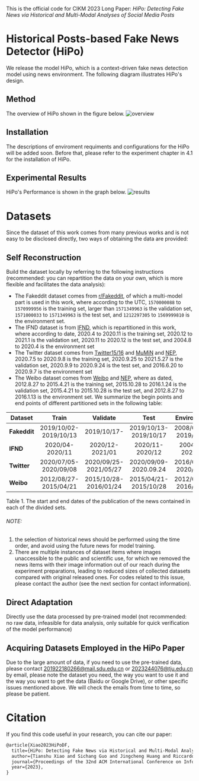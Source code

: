 This is the official code for CIKM 2023 Long Paper:
*HiPo: Detecting Fake News via Historical and Multi-Modal Analyses of Social Media Posts*
# Historical Posts-based Fake News Detector (HiPo)
We release the model HiPo, which is a context-driven fake news detection model using news environment. The following diagram illustrates HiPo's design. 
## Method
The overview of HiPo shown in the figure below. 
![overview](../pic/overview.png "overview")
## Installation
The descriptions of enviroment requiments and configurations for the HiPo will be added soon. Before that, please refer to the experiment chapter in 4.1 for the installation of HiPo.  
## Experimental Results
HiPo's Performance is shown in the graph below. 
![results](../pic/experimental.png "results")
# Datasets
Since the dataset of this work comes from many previous works and is not easy to be disclosed directly, two ways of obtaining the data are provided:
## Self Reconstruction
Build the dataset locally by referring to the following instructions (recommended: you can repartition the data on your own, which is more flexible and facilitates the data analysis):
- The Fakeddit dataset comes from [r/Fakeddit](https://github.com/entitize/Fakeddit "r/Fakeddit"), of which a multi-model part is used in this work, where according to the UTC, <code>1570000088</code> to <code>1570999956</code> is the training set, larger than <code>1571349963</code> is the validation set, <code>1571000033</code> to <code>1571349963</code> is the test set, and <code>1212297305</code> to <code>1569999810</code> is the environment set. 
- The IFND dataset is from [IFND](https://link.springer.com/article/10.1007/s40747-021-00552-1?utm_source=xmol&utm_medium=affiliate&utm_content=meta&utm_campaign=DDCN_1_GL01_metadata "IFND"), which is repartitioned in this work, where according to date, 2020.4 to 2020.11 is the training set, 2020.12 to 2021.1 is the validation set, 2020.11 to 2020.12 is the test set, and 2004.8 to 2020.4 is the environment set
- The Twitter dataset comes from [Twitter15/16](https://www.dropbox.com/s/7ewzdrbelpmrnxu/rumdetect2017.zip?dl=0 "Twitter15/16") and [MuMiN](https://mumin-dataset.github.io/ "MuMiN") and [NEP](https://github.com/ICTMCG/News-Environment-Perception/ "NEP"), 2020.7.5 to 2020.9.8 is the training set, 2020.9.25 to 2021.5.27 is the validation set, 2020.9.9 to 2020.9.24 is the test set, and 2016.6.20 to 2020.9.7 is the environment set
- The Weibo dataset comes from [Weibo](http://alt.qcri.org/~wgao/data/rumdect.zip) and [NEP](https://github.com/ICTMCG/News-Environment-Perception/ "NEP"), where as dated, 2012.8.27 to 2015.4.21 is the training set, 2015.10.28 to 2016.1.24 is the validation set, 2015.4.21 to 2015.10.28 is the test set, and 2012.8.27 to 2016.1.13 is the environment set. 
We summarize the begin points and end points of different partitioned sets in the following table:

| **Dataset**  |       **Train**       |      **Validate**     |        **Test**       |    **Environment**    |
|--------------|:---------------------:|:---------------------:|:---------------------:|:---------------------:|
| **Fakeddit** | 2019/10/02-2019/10/13 | 2019/10/17-           | 2019/10/13-2019/10/17 | 2008/06/01-2019/10/02 |
| **IFND**     | 2020/04-2020/11       | 2020/12-2021/01       | 2020/11-2020/12       | 2004/08-2020/04       |
| **Twitter**  | 2020/07/05-2020/09/08 | 2020/09/25-2021/05/27 | 2020/09/09-2020.09.24 | 2016/06/20-2020/09/07 |
| **Weibo**    | 2012/08/27-2015/04/21 | 2015/10/28-2016/01/24 | 2015/04/21-2015/10/28 | 2012/08/27-2016/01/13 |
Table 1. The start and end dates of the publication of the news contained in each of the divided sets. 
###### NOTE: 
1. the selection of historical news should be performed using the time order, and avoid using the future news for model training. 
2. There are multiple instances of dataset items where images unaccessible to the public and scientific use, for which we removed the news items with their image information out of our reach during the experiment preparations, leading to reduced sizes of collected datasets compared with original released ones. For codes related to this issue, please contact the author (see the next section for contact information). 
## Direct Adaptation
Directly use the data processed by pre-trained model (not recommended: no raw data, infeasible for data analysis, only suitable for quick verification of the model performance)
## Acquiring Datasets Employed in the HiPo Paper
Due to the large amount of data, if you need to use the pre-trained data, please contact 201922180266@mail.sdu.edu.cn or 2023244076@tju.edu.cn by email, please note the dataset you need, the way you want to use it and the way you want to get the data (Baidu or Google Drive), or other specific issues mentioned above. We will check the emails from time to time, so please be patient.
# Citation
If you find this code useful in your research, you can cite our paper:
```markdown
@article{Xiao2023HiPoDF,
  title={HiPo: Detecting Fake News via Historical and Multi-Modal Analyses of Social Media Posts},
  author={Tianshu Xiao and Sichang Guo and Jingcheng Huang and Riccardo Spolaor and Xiuzhen Cheng},
  journal={Proceedings of the 32nd ACM International Conference on Information and Knowledge Management},
  year={2023},
}
```
